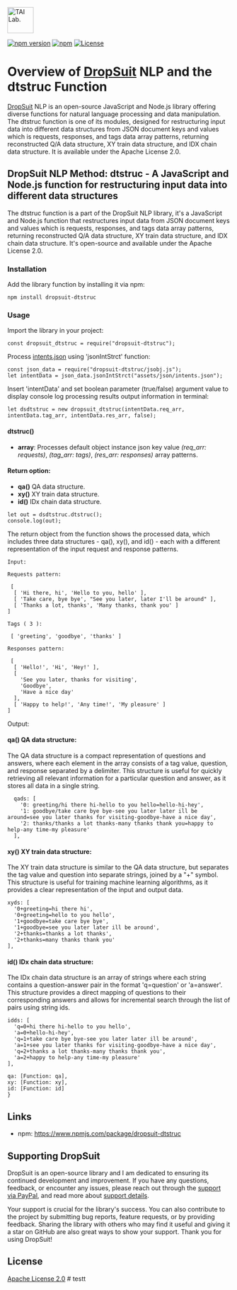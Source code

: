 [<img alt="TAI Lab." width="59px" src="https://github.com/ladooniani/tailab/blob/master/assets/tai_lab_terbinari_cbm_project_logo.png" />](https://github.com/ladooniani/dropsuit#readme)

[![npm version](https://img.shields.io/npm/v/dropsuit-dtstruc.svg?style=flat)](https://www.npmjs.com/package/dropsuit-dtstruc) [![npm](https://img.shields.io/npm/dt/dropsuit-dtstruc.svg?style=flat-square)](https://www.npmjs.com/package/dropsuit-dtstruc) [![License](https://img.shields.io/npm/l/dropsuit-dtstruc.svg)](https://www.npmjs.com/package/dropsuit-dtstruc)

# Overview of [DropSuit](https://github.com/ladooniani/dropsuit#readme) NLP and the dtstruc Function

[DropSuit](https://github.com/ladooniani/dropsuit#readme) NLP is an open-source JavaScript and Node.js library offering diverse functions for natural language processing and data manipulation. The dtstruc function is one of its modules, designed for restructuring input data into different data structures from JSON document keys and values which is requests, responses, and tags data array patterns, returning reconstructed Q/A data structure, XY train data structure, and IDX chain data structure. It is available under the Apache License 2.0.

## DropSuit NLP Method: dtstruc - A JavaScript and Node.js function for restructuring input data into different data structures

The dtstruc function is a part of the DropSuit NLP library, it's a JavaScript and Node.js function that restructures input data from JSON document keys and values which is requests, responses, and tags data array patterns, returning reconstructed Q/A data structure, XY train data structure, and IDX chain data structure. It's open-source and available under the Apache License 2.0.

### Installation

Add the library function by installing it via npm:

```
npm install dropsuit-dtstruc
```

### Usage

Import the library in your project:

```
const dropsuit_dtstruc = require("dropsuit-dtstruc");

```

Process [intents.json](https://github.com/ladooniani/dropsuit-dtstruc/blob/main/test/intents.json) using 'jsonIntStrct' function:

```
const json_data = require("dropsuit-dtstruc/jsobj.js");
let intentData = json_data.jsonIntStrct("assets/json/intents.json");
```

Insert 'intentData' and set boolean parameter (true/false) argument value to display console log processing results output information in terminal:

```
let dsdtstruc = new dropsuit_dtstruc(intentData.req_arr, intentData.tag_arr, intentData.res_arr, false);
```

#### dtstruc()

- **array**: Processes default object instance json key value _(req_arr: requests)_, _(tag_arr: tags)_, _(res_arr: responses)_ array patterns.

#### Return option:

- **qa()** QA data structure.
- **xy()** XY train data structure.
- **id()** IDx chain data structure.

```
let out = dsdtstruc.dtstruc();
console.log(out);
```

The return object from the function shows the processed data, which includes three data structures - qa(), xy(), and id() - each with a different representation of the input request and response patterns.

```
Input:

Requests pattern:

 [
  [ 'Hi there, hi', 'Hello to you, hello' ],
  [ 'Take care, bye bye', "See you later, later I'll be around" ],
  [ 'Thanks a lot, thanks', 'Many thanks, thank you' ]
]

Tags ( 3 ):

 [ 'greeting', 'goodbye', 'thanks' ]

Responses pattern:

 [
  [ 'Hello!', 'Hi', 'Hey!' ],
  [
    'See you later, thanks for visiting',
    'Goodbye',
    'Have a nice day'
  ],
  [ 'Happy to help!', 'Any time!', 'My pleasure' ]
]
```
Output:

#### qa() QA data structure:

The QA data structure is a compact representation of questions and answers, where each element in the array consists of a tag value, question, and response separated by a delimiter. This structure is useful for quickly retrieving all relevant information for a particular question and answer, as it stores all data in a single string.

```
  qads: [
    '0: greeting/hi there hi-hello to you hello=hello-hi-hey',
    '1: goodbye/take care bye bye-see you later later ill be around=see you later thanks for visiting-goodbye-have a nice day',
    '2: thanks/thanks a lot thanks-many thanks thank you=happy to help-any time-my pleasure'
  ],
```

#### xy() XY train data structure:

The XY train data structure is similar to the QA data structure, but separates the tag value and question into separate strings, joined by a "+" symbol. This structure is useful for training machine learning algorithms, as it provides a clear representation of the input and output data.

```
xyds: [
  '0+greeting=hi there hi',
  '0+greeting=hello to you hello',
  '1+goodbye=take care bye bye',
  '1+goodbye=see you later later ill be around',
  '2+thanks=thanks a lot thanks',
  '2+thanks=many thanks thank you'
],

```

#### id() IDx chain data structure:

The IDx chain data structure is an array of strings where each string contains a question-answer pair in the format 'q=question' or 'a=answer'. This structure provides a direct mapping of questions to their corresponding answers and allows for incremental search through the list of pairs using string ids.

```
idds: [
  'q=0+hi there hi-hello to you hello',
  'a=0+hello-hi-hey',
  'q=1+take care bye bye-see you later later ill be around',
  'a=1+see you later thanks for visiting-goodbye-have a nice day',
  'q=2+thanks a lot thanks-many thanks thank you',
  'a=2+happy to help-any time-my pleasure'
],
```
```
qa: [Function: qa],
xy: [Function: xy],
id: [Function: id]
}
```

## Links

- npm: https://www.npmjs.com/package/dropsuit-dtstruc

## Supporting DropSuit

DropSuit is an open-source library and I am dedicated to ensuring its continued development and improvement. If you have any questions, feedback, or encounter any issues, please reach out through the [support via PayPal](https://www.paypal.com/paypalme/dropsuit?country.x=GE&locale.x=en_US), and read more about [support details](https://github.com/ladooniani/dropsuit/blob/main/Support.md).

Your support is crucial for the library's success. You can also contribute to the project by submitting bug reports, feature requests, or by providing feedback. Sharing the library with others who may find it useful and giving it a star on GitHub are also great ways to show your support. Thank you for using DropSuit!

## License

[Apache License 2.0](LICENSE.txt)
#   t e s t t  
 